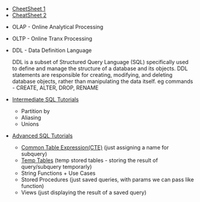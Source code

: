 - [CheetSheet 1](https://www.dbvis.com/wp-content/uploads/2024/04/SQL-Cheat-Sheet.pdf)
- [CheatSheet 2](https://github.com/enochtangg/quick-SQL-cheatsheet?tab=readme-ov-file#create)



* OLAP - Online Analytical Processing
* OLTP - Online Tranx Processing
* DDL - Data Definition Language

    DDL is a subset of Structured Query Language (SQL) specifically used to define and manage the structure of a database and its objects. DDL statements are responsible for creating, modifying, and deleting database objects, rather than manipulating the data itself.
    eg commands - CREATE, ALTER, DROP, RENAME

* [Intermediate SQL Tutorials](https://www.youtube.com/playlist?list=PLUaB-1hjhk8HTgPnBukmMq7QTe83ANirL) 
    - Partition by 
    - Aliasing 
    - Unions
* [Advanced SQL Tutorials](https://www.youtube.com/playlist?list=PLUaB-1hjhk8EBZNL4nx4Otoa5Wb--rEpU) 
    - [Common Table Expression(CTE)](https://www.youtube.com/watch?v=K1WeoKxLZ5o) (just assigning a name for subquery)
    - [Temp Tables](https://youtu.be/RF0LE3hYFrI?si=eDv8LxEVGupO-m4v&t=398) (temp stored tables - storing the result of query/subquery temporarly) 
    - String Functions + Use Cases 
    - Stored Procedures (just saved queries, with params we can pass like function)
    - Views (just displaying the result of a saved query)